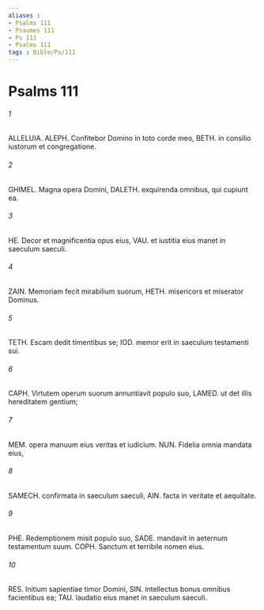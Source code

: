```yaml
---
aliases : 
- Psalms 111
- Psaumes 111
- Ps 111
- Psalms 111
tags : Bible/Ps/111
---
```


# Psalms 111

###### 1
ALLELUIA. ALEPH. Confitebor Domino in toto corde meo, BETH. in consilio iustorum et congregatione.
###### 2
GHIMEL. Magna opera Domini, DALETH. exquirenda omnibus, qui cupiunt ea.
###### 3
HE. Decor et magnificentia opus eius, VAU. et iustitia eius manet in saeculum saeculi.
###### 4
ZAIN. Memoriam fecit mirabilium suorum, HETH. misericors et miserator Dominus.
###### 5
TETH. Escam dedit timentibus se; IOD. memor erit in saeculum testamenti sui.
###### 6
CAPH. Virtutem operum suorum annuntiavit populo suo, LAMED. ut det illis hereditatem gentium;
###### 7
MEM. opera manuum eius veritas et iudicium. NUN. Fidelia omnia mandata eius,
###### 8
SAMECH. confirmata in saeculum saeculi, AIN. facta in veritate et aequitate.
###### 9
PHE. Redemptionem misit populo suo, SADE. mandavit in aeternum testamentum suum. COPH. Sanctum et terribile nomen eius.
###### 10
RES. Initium sapientiae timor Domini, SIN. intellectus bonus omnibus facientibus ea; TAU. laudatio eius manet in saeculum saeculi.
